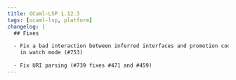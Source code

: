 ```yaml
---
title: OCaml-LSP 1.12.3
tags: [ocaml-lsp, platform]
changelog: |
  ## Fixes
  
  - Fix a bad interaction between inferred interfaces and promotion code actions
    in watch mode (#753)
  
  - Fix URI parsing (#739 fixes #471 and #459)
---
```

